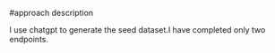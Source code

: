 #approach description

I use chatgpt to generate the seed dataset.I have completed only two endpoints.